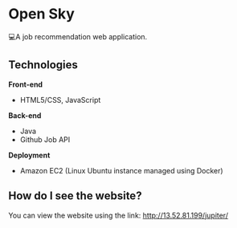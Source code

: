 # Open Sky

💻A job recommendation web application.

## Technologies
 **Front-end**
 
 - HTML5/CSS, JavaScript
 
 **Back-end**
 
 - Java
 - Github Job API

  **Deployment**
  - Amazon EC2 (Linux Ubuntu instance managed using Docker)
## How do I see the website?

You can view the website using the link: http://13.52.81.199/jupiter/
